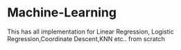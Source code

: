 # Machine-Learning
This has all implementation for Linear Regression, Logistic Regression,Coordinate Descent,KNN etc.. from scratch
